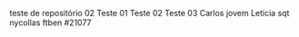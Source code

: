  teste de repositório 02
 Teste 01
 Teste 02
 Teste 03
 Carlos
 jovem Letícia
 sqt
 nycollas
 ftben #21077
